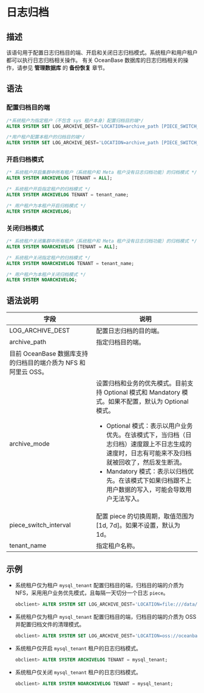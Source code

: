 # 日志归档

## 描述

该语句用于配置日志归档目的端、开启和关闭日志归档模式。系统租户和用户租户都可以执行日志归档相关操作。
有关 OceanBase 数据库的日志归档相关的操作，请参见 **管理数据库** 的 **备份恢复** 章节。

## 语法

### 配置归档目的端

```sql
/*系统租户为指定租户（不包含 sys 租户本身）配置归档目的端*/
ALTER SYSTEM SET LOG_ARCHIVE_DEST='LOCATION=archive_path [PIECE_SWITCH_INTERVAL=piece_switch_interval] [BINDING=archive_mode]' TENANT = tenant_name;

/*用户租户配置本租户的归档目的端*/
ALTER SYSTEM SET LOG_ARCHIVE_DEST='LOCATION=archive_path [PIECE_SWITCH_INTERVAL=piece_switch_interval] [BINDING=archive_mode]';
```

### 开启归档模式

```sql
/* 系统租户开启集群中所有租户（系统租户和 Meta 租户没有日志归档功能）的归档模式 */
ALTER SYSTEM ARCHIVELOG [TENANT = ALL];

/* 系统租户开启指定租户的归档模式 */
ALTER SYSTEM ARCHIVELOG TENANT = tenant_name;

/* 用户租户为本租户开启归档模式 */
ALTER SYSTEM ARCHIVELOG;
```

### 关闭归档模式

```sql
/* 系统租户关闭集群中所有租户（系统租户和 Meta 租户没有日志归档功能）的归档模式 */
ALTER SYSTEM NOARCHIVELOG [TENANT = ALL];

/* 系统租户关闭指定租户的归档模式 */
ALTER SYSTEM NOARCHIVELOG TENANT = tenant_name;

/* 用户租户为本租户关闭归档模式 */
ALTER SYSTEM NOARCHIVELOG;
```

## 语法说明

| 字段 | 说明 |
| --- | --- |
| LOG_ARCHIVE_DEST | 配置日志归档的目的端。 |
| archive_path  | 指定归档目的端。
目前 OceanBase 数据库支持的归档目的端介质为 NFS 和阿里云 OSS。 |
| archive_mode | 设置归档和业务的优先模式。目前支持 Optional 模式和 Mandatory 模式。如果不配置，默认为 Optional 模式。<ul> <li>Optional 模式：表示以用户业务优先。在该模式下，当归档（日志归档）速度跟上不日志生成的速度时，日志有可能来不及归档就被回收了，然后发生断流。</li> <li> Mandatory 模式：表示以归档优先。在该模式下如果归档跟不上用户数据的写入，可能会导致用户无法写入。</li></ul> |
| piece_switch_interval | 配置 piece 的切换周期，取值范围为 \[1d, 7d\]。如果不设置，默认为 1d。 |
| tenant_name | 指定租户名称。 |

## 示例

- 系统租户仅为租户 `mysql_tenant` 配置归档目的端，归档目的端的介质为 NFS，采用用户业务优先模式，且每隔一天切分一个日志 `piece`。

   ```sql
   obclient> ALTER SYSTEM SET LOG_ARCHIVE_DEST='LOCATION=file:///data/nfs/backup/archive BINDING=Optional PIECE_SWITCH_INTERVAL=1d' TENANT = mysql_tenant;
   ```

- 系统租户仅为租户 `mysql_tenant` 配置归档目的端，归档目的端的介质为 OSS 并配置归档文件的清理模式。

   ```sql
   obclient> ALTER SYSTEM SET LOG_ARCHIVE_DEST='LOCATION=oss://oceanbase-test-bucket/backup/archive?host=xxx.aliyun-inc.com&access_id=xxx&access_key=xxx&delete_mode=tagging' TENANT = mysql_tenant;
   ```

- 系统租户仅开启 `mysql_tenant` 租户的日志归档模式。

   ```sql
   obclient> ALTER SYSTEM ARCHIVELOG TENANT = mysql_tenant;
   ```

- 系统租户仅关闭 `mysql_tenant` 租户的日志归档模式。

   ```sql
   obclient> ALTER SYSTEM NOARCHIVELOG TENANT = mysql_tenant;
   ```
